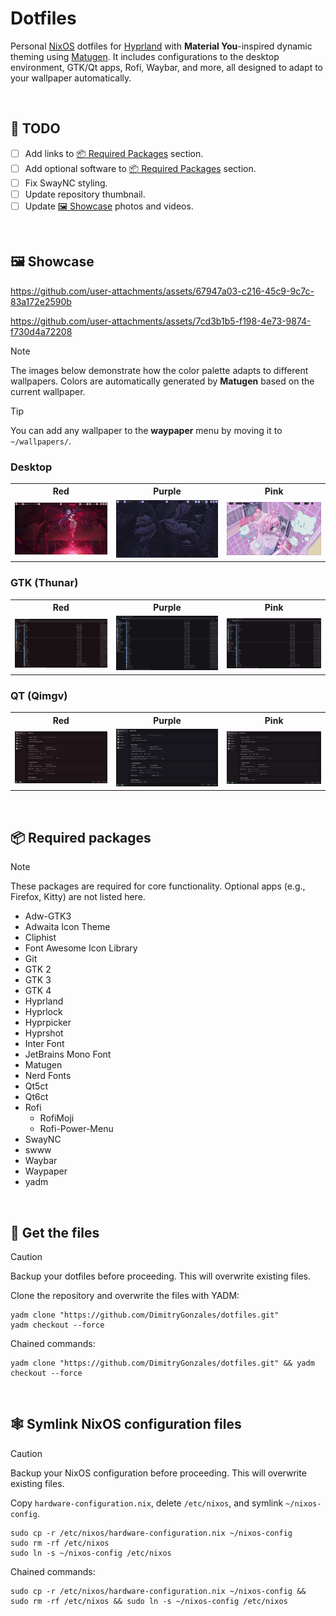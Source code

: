 # Dotfiles

Personal [NixOS](https://nixos.org/) dotfiles for [Hyprland](https://hypr.land/) with **Material You**-inspired dynamic theming using [Matugen](https://github.com/InioX/matugen). It includes configurations to the desktop environment, GTK/Qt apps, Rofi, Waybar, and more, all designed to adapt to your wallpaper automatically.

<br>

## 📝 TODO

- [ ] Add links to [📦 Required Packages](#-required-packages) section.
- [ ] Add optional software to [📦 Required Packages](#-required-packages) section.
- [ ] Fix SwayNC styling.
- [ ] Update repository thumbnail.
- [ ] Update [🖼️ Showcase](#️-showcase) photos and videos.

<br>

## 🖼️ Showcase

https://github.com/user-attachments/assets/67947a03-c216-45c9-9c7c-83a172e2590b

https://github.com/user-attachments/assets/7cd3b1b5-f198-4e73-9874-f730d4a72208

> [!NOTE]
> The images below demonstrate how the color palette adapts to different wallpapers. Colors are automatically generated by **Matugen** based on the current wallpaper.

> [!TIP]
> You can add any wallpaper to the **waypaper** menu by moving it to `~/wallpapers/`.

### Desktop

<table>
    <tr>
        <th>Red</th>
        <th>Purple</th>
        <th>Pink</th>
    </tr>
    <tr>
        <td><img src="./assets/desktop-red.png"></td>
        <td><img src="./assets/desktop-purple.png"></td>
        <td><img src="./assets/desktop-pink.png"></td>
    </tr>
</table>

### GTK (Thunar)

<table>
    <tr>
        <th>Red</th>
        <th>Purple</th>
        <th>Pink</th>
    </tr>
    <tr>
        <td><img src="./assets/gtk-red.png"></td>
        <td><img src="./assets/gtk-purple.png"></td>
        <td><img src="./assets/gtk-pink.png"></td>
    </tr>
</table>

### QT (Qimgv)

<table>
    <tr>
        <th>Red</th>
        <th>Purple</th>
        <th>Pink</th>
    </tr>
    <tr>
        <td><img src="./assets/qt-red.png"></td>
        <td><img src="./assets/qt-purple.png"></td>
        <td><img src="./assets/qt-pink.png"></td>
    </tr>
</table>

<br>

## 📦 Required packages

> [!NOTE]
> These packages are required for core functionality. Optional apps (e.g., Firefox, Kitty) are not listed here.

- Adw-GTK3
- Adwaita Icon Theme
- Cliphist
- Font Awesome Icon Library
- Git
- GTK 2
- GTK 3
- GTK 4
- Hyprland
- Hyprlock
- Hyprpicker
- Hyprshot
- Inter Font
- JetBrains Mono Font
- Matugen
- Nerd Fonts
- Qt5ct
- Qt6ct
- Rofi
    - RofiMoji
    - Rofi-Power-Menu
- SwayNC
- swww
- Waybar
- Waypaper
- yadm

<br>

## 📂 Get the files

> [!CAUTION]
> Backup your dotfiles before proceeding. This will overwrite existing files.

Clone the repository and overwrite the files with YADM:

```
yadm clone "https://github.com/DimitryGonzales/dotfiles.git"
yadm checkout --force
```

Chained commands:

```
yadm clone "https://github.com/DimitryGonzales/dotfiles.git" && yadm checkout --force
```

<br>

## 🕸️ Symlink NixOS configuration files

> [!CAUTION]
> Backup your NixOS configuration before proceeding. This will overwrite existing files.

Copy `hardware-configuration.nix`, delete `/etc/nixos`, and symlink `~/nixos-config`.

```
sudo cp -r /etc/nixos/hardware-configuration.nix ~/nixos-config
sudo rm -rf /etc/nixos
sudo ln -s ~/nixos-config /etc/nixos
```

Chained commands:

```
sudo cp -r /etc/nixos/hardware-configuration.nix ~/nixos-config && sudo rm -rf /etc/nixos && sudo ln -s ~/nixos-config /etc/nixos
```
